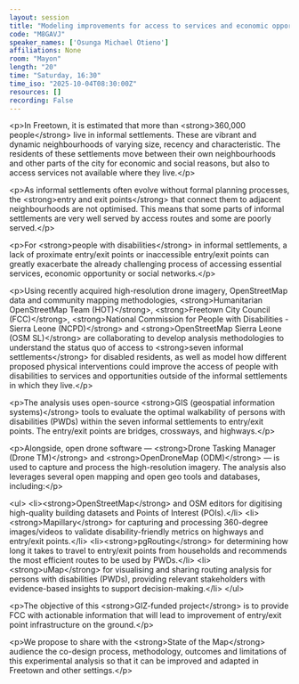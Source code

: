 ```yaml
---
layout: session
title: "Modeling improvements for access to services and economic opportunities for disabled people in Freetown’s informal settlements"
code: "M8GAVJ"
speaker_names: ['Osunga Michael Otieno']
affiliations: None
room: "Mayon"
length: "20"
time: "Saturday, 16:30"
time_iso: "2025-10-04T08:30:00Z"
resources: []
recording: False
---
```


&lt;p&gt;In Freetown, it is estimated that more than &lt;strong&gt;360,000 people&lt;/strong&gt; live in informal settlements. These are vibrant and dynamic neighbourhoods of varying size, recency and characteristic. The residents of these settlements move between their own neighbourhoods and other parts of the city for economic and social reasons, but also to access services not available where they live.&lt;/p&gt;
  
 &lt;p&gt;As informal settlements often evolve without formal planning processes, the &lt;strong&gt;entry and exit points&lt;/strong&gt; that connect them to adjacent neighbourhoods are not optimised. This means that some parts of informal settlements are very well served by access routes and some are poorly served.&lt;/p&gt;
  
  &lt;p&gt;For &lt;strong&gt;people with disabilities&lt;/strong&gt; in informal settlements, a lack of proximate entry/exit points or inaccessible entry/exit points can greatly exacerbate the already challenging process of accessing essential services, economic opportunity or social networks.&lt;/p&gt;
  
  &lt;p&gt;Using recently acquired high-resolution drone imagery, OpenStreetMap data and community mapping methodologies, &lt;strong&gt;Humanitarian OpenStreetMap Team (HOT)&lt;/strong&gt;, &lt;strong&gt;Freetown City Council (FCC)&lt;/strong&gt;, &lt;strong&gt;National Commission for People with Disabilities - Sierra Leone (NCPD)&lt;/strong&gt; and &lt;strong&gt;OpenStreetMap Sierra Leone (OSM SL)&lt;/strong&gt; are collaborating to develop analysis methodologies to understand the status quo of access to &lt;strong&gt;seven informal settlements&lt;/strong&gt; for disabled residents, as well as model how different proposed physical interventions could improve the access of people with disabilities to services and opportunities outside of the informal settlements in which they live.&lt;/p&gt;
  
  &lt;p&gt;The analysis uses open-source &lt;strong&gt;GIS (geospatial information systems)&lt;/strong&gt; tools to evaluate the optimal walkability of persons with disabilities (PWDs) within the seven informal settlements to entry/exit points. The entry/exit points are bridges, crossways, and highways.&lt;/p&gt;
  
  &lt;p&gt;Alongside, open drone software — &lt;strong&gt;Drone Tasking Manager (Drone TM)&lt;/strong&gt; and &lt;strong&gt;OpenDroneMap (ODM)&lt;/strong&gt; — is used to capture and process the high-resolution imagery. The analysis also leverages several open mapping and open geo tools and databases, including:&lt;/p&gt;
  
  &lt;ul&gt;
    &lt;li&gt;&lt;strong&gt;OpenStreetMap&lt;/strong&gt; and OSM editors for digitising high-quality building datasets and Points of Interest (POIs).&lt;/li&gt;
    &lt;li&gt;&lt;strong&gt;Mapillary&lt;/strong&gt; for capturing and processing 360-degree images/videos to validate disability-friendly metrics on highways and entry/exit points.&lt;/li&gt;
    &lt;li&gt;&lt;strong&gt;pgRouting&lt;/strong&gt; for determining how long it takes to travel to entry/exit points from households and recommends the most efficient routes to be used by PWDs.&lt;/li&gt;
    &lt;li&gt;&lt;strong&gt;uMap&lt;/strong&gt; for visualising and sharing routing analysis for persons with disabilities (PWDs), providing relevant stakeholders with evidence-based insights to support decision-making.&lt;/li&gt;
  &lt;/ul&gt;
  
  &lt;p&gt;The objective of this &lt;strong&gt;GIZ-funded project&lt;/strong&gt; is to provide FCC with actionable information that will lead to improvement of entry/exit point infrastructure on the ground.&lt;/p&gt;
  
  &lt;p&gt;We propose to share with the &lt;strong&gt;State of the Map&lt;/strong&gt; audience the co-design process, methodology, outcomes and limitations of this experimental analysis so that it can be improved and adapted in Freetown and other settings.&lt;/p&gt;

